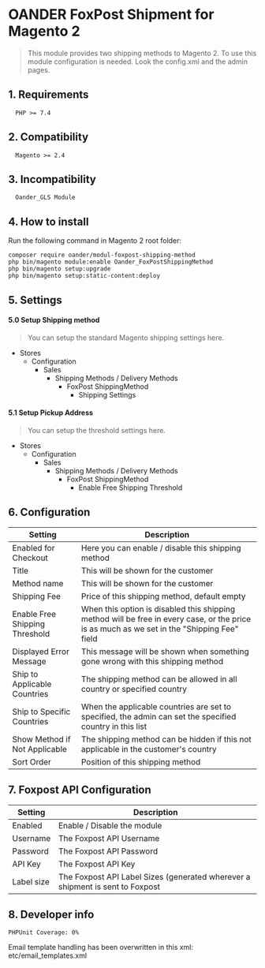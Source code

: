 # OANDER FoxPost Shipment for Magento 2

> This module provides two shipping methods to Magento 2.
> To use this module configuration is needed. Look the config.xml and the admin pages.

## 1. Requirements

      PHP >= 7.4

## 2. Compatibility

      Magento >= 2.4

## 3. Incompatibility

      Oander_GLS Module

## 4. How to install

Run the following command in Magento 2 root folder:

```
composer require oander/modul-foxpost-shipping-method
php bin/magento module:enable Oander_FoxPostShippingMethod
php bin/magento setup:upgrade
php bin/magento setup:static-content:deploy
```

## 5. Settings

#### 5.0 Setup Shipping method

> You can setup the standard Magento shipping settings here.

* Stores
    * Configuration
        * Sales
            * Shipping Methods / Delivery Methods
                * FoxPost ShippingMethod
                    * Shipping Settings

#### 5.1 Setup Pickup Address

> You can setup the threshold settings here.

* Stores
    * Configuration
        * Sales
            * Shipping Methods / Delivery Methods
                * FoxPost ShippingMethod
                    * Enable Free Shipping Threshold

## 6. Configuration

| Setting                        | Description                                                                                                                                 |
|--------------------------------|---------------------------------------------------------------------------------------------------------------------------------------------|
| Enabled for Checkout           | Here you can enable / disable this shipping method                                                                                          |
| Title                          | This will be shown for the customer                                                                                                         |
| Method name                    | This will be shown for the customer                                                                                                         |
| Shipping Fee                   | Price of this shipping method, default empty                                                                                                |
| Enable Free Shipping Threshold | When this option is disabled this shipping method will be free in every case, or the price is as much as we set in the "Shipping Fee" field |
| Displayed Error Message        | This message will be shown when something gone wrong with this shipping method                                                              |
| Ship to Applicable Countries   | The shipping method can be allowed in all country or specified country                                                                      |
| Ship to Specific Countries     | When the applicable countries are set to specified, the admin can set the specified country in this list                                    |
| Show Method if Not Applicable  | The shipping method can be hidden if this not applicable in the customer's country                                                          |
| Sort Order                     | Position of this shipping method                                                                                                            |

## 7. Foxpost API Configuration

| Setting    | Description                                                                   |
|------------|-------------------------------------------------------------------------------|
| Enabled    | Enable / Disable the module                                                   |
| Username   | The Foxpost API Username                                                      |
| Password   | The Foxpost API Password                                                      |
| API Key    | The Foxpost API Key                                                           |
| Label size | The Foxpost API Label Sizes (generated wherever a shipment is sent to Foxpost |

## 8. Developer info

```
PHPUnit Coverage: 0%
```

Email template handling has been overwritten in this xml:
etc/email_templates.xml
